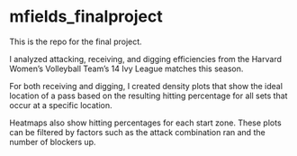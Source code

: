 # mfields_finalproject

This is the repo for the final project. 

I analyzed attacking, receiving, and digging efficiencies from the Harvard Women’s Volleyball Team’s 14 Ivy League matches this season. 

For both receiving and digging, I created density plots that show the ideal location of a pass based on the resulting hitting percentage for all sets that occur at a specific location. 

Heatmaps also show hitting percentages for each start zone. These plots can be filtered by factors such as the attack combination ran and the number of blockers up. 

